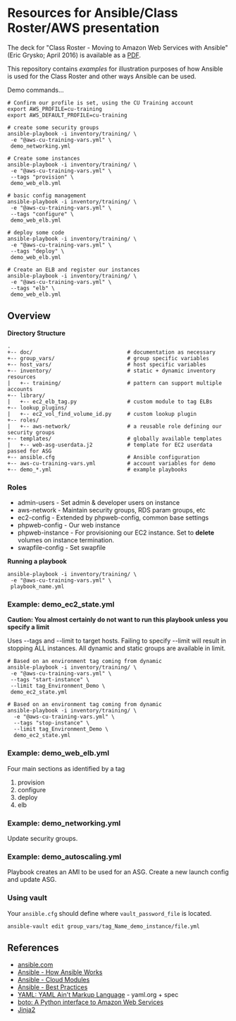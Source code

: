 # Resources for Ansible/Class Roster/AWS presentation

The deck for "Class Roster - Moving to Amazon Web Services with Ansible" (Eric Grysko; April 2016) is available as a [PDF](doc/SSIT-Ansible-ClassRoster-Apr2016.pdf).

This repository contains *examples* for illustration purposes of how Ansible is used for the Class Roster and other ways Ansible can be used.

Demo commands...

```
# Confirm our profile is set, using the CU Training account
export AWS_PROFILE=cu-training
export AWS_DEFAULT_PROFILE=cu-training

# create some security groups
ansible-playbook -i inventory/training/ \
 -e "@aws-cu-training-vars.yml" \
 demo_networking.yml

# Create some instances
ansible-playbook -i inventory/training/ \
 -e "@aws-cu-training-vars.yml" \
 --tags "provision" \
 demo_web_elb.yml

# basic config management
ansible-playbook -i inventory/training/ \
 -e "@aws-cu-training-vars.yml" \
 --tags "configure" \
 demo_web_elb.yml

# deploy some code
ansible-playbook -i inventory/training/ \
 -e "@aws-cu-training-vars.yml" \
 --tags "deploy" \
 demo_web_elb.yml

# Create an ELB and register our instances
ansible-playbook -i inventory/training/ \
 -e "@aws-cu-training-vars.yml" \
 --tags "elb" \
 demo_web_elb.yml
```


## Overview

**Directory Structure**
```
.
+-- doc/                              # documentation as necessary
+-- group_vars/                       # group specific variables
+-- host_vars/                        # host specific variables
+-- inventory/                        # static + dynamic inventory resources
|   +-- training/                     # pattern can support multiple accounts
+-- library/             
|   +-- ec2_elb_tag.py                # custom module to tag ELBs
+-- lookup_plugins/      
|   +-- ec2_vol_find_volume_id.py     # custom lookup plugin
+-- roles/               
|   +-- aws-network/                  # a reusable role defining our security groups
+-- templates/                        # globally available templates
|   +-- web-asg-userdata.j2           # template for EC2 userdata passed for ASG
+-- ansible.cfg                       # Ansible configuration
+-- aws-cu-training-vars.yml          # account variables for demo
+-- demo_*.yml                        # example playbooks
```
### Roles

* admin-users - Set admin & developer users on instance
* aws-network - Maintain security groups, RDS param groups, etc
* ec2-config - Extended by phpweb-config, common base settings
* phpweb-config - Our web instance
* phpweb-instance - For provisioning our EC2 instance. Set to **delete** volumes on instance termination.
* swapfile-config - Set swapfile

**Running a playbook**
```
ansible-playbook -i inventory/training/ \
 -e "@aws-cu-training-vars.yml" \
 playbook_name.yml
```

### Example: demo_ec2_state.yml

**Caution: You almost certainly do not want to run this playbook unless you specify a limit**

Uses --tags and --limit to target hosts. Failing to specify --limit will result in stopping ALL instances. All dynamic and static groups are available in limit.

```
# Based on an environment tag coming from dynamic
ansible-playbook -i inventory/training/ \
 -e "@aws-cu-training-vars.yml" \
 --tags "start-instance" \
 --limit tag_Environment_Demo \
 demo_ec2_state.yml

# Based on an environment tag coming from dynamic
ansible-playbook -i inventory/training/ \
  -e "@aws-cu-training-vars.yml" \
  --tags "stop-instance" \
  --limit tag_Environment_Demo \
  demo_ec2_state.yml
```

### Example: demo_web_elb.yml

Four main sections as identified by a tag

1. provision
2. configure
3. deploy
4. elb

### Example: demo_networking.yml

Update security groups.

### Example: demo_autoscaling.yml

Playbook creates an AMI to be used for an ASG. Create a new launch config and update ASG.

### Using vault

Your `ansible.cfg` should define where `vault_password_file` is located.
```
ansible-vault edit group_vars/tag_Name_demo_instance/file.yml
```

## References

* [ansible.com](https://www.ansible.com/)
* [Ansible - How Ansible Works](https://www.ansible.com/how-ansible-works)
* [Ansible - Cloud Modules](https://www.ansible.com/how-ansible-works)
* [Ansible - Best Practices](http://docs.ansible.com/ansible/playbooks_best_practices.html)
* [YAML: YAML Ain't Markup Language](http://yaml.org/) - yaml.org + spec
* [boto: A Python interface to Amazon Web Services](http://docs.pythonboto.org/en/latest/)
* [Jinja2](http://jinja.pocoo.org/docs/dev/)

